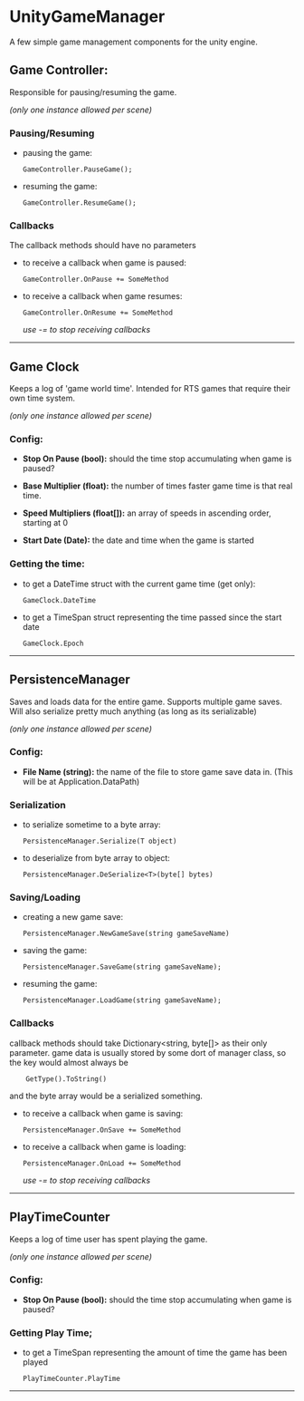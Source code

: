 # UnityGameManager
A few simple game management components for the unity engine.


## Game Controller:
Responsible for pausing/resuming the game.

*(only one instance allowed per scene)*


  ### Pausing/Resuming

  * pausing the game:

        GameController.PauseGame();

  * resuming the game:

        GameController.ResumeGame();


  ### Callbacks
  The callback methods should have no parameters
  
  * to receive a callback when game is paused:

        GameController.OnPause += SomeMethod

  * to receive a callback when game resumes:

        GameController.OnResume += SomeMethod

    *use -= to stop receiving callbacks*
---

## Game Clock
Keeps a log of 'game world time'.
Intended for RTS games that require their own time system.

*(only one instance allowed per scene)*

  ### Config:
  * __Stop On Pause (bool):__ should the time stop accumulating when game is paused?
  
  * __Base Multiplier (float):__ the number of times faster game time is that real time.
  
  * __Speed Multipliers (float[]):__ an array of speeds in ascending order, starting at 0
  
  * __Start Date (Date):__ the date and time when the game is started
  
  
  ### Getting the time:
  * to get a DateTime struct with the current game time (get only):
  
        GameClock.DateTime
      
  * to get a TimeSpan struct representing the time passed since the start date
  
        GameClock.Epoch
  
---
  
## PersistenceManager
Saves and loads data for the entire game.
Supports multiple game saves.
Will also serialize pretty much anything (as long as its serializable)
  
*(only one instance allowed per scene)*

  ### Config:
  * __File Name (string):__ the name of the file to store game save data in. (This will be at Application.DataPath)

  ### Serialization
  * to serialize sometime to a byte array:
  
        PersistenceManager.Serialize(T object)
        
  * to deserialize from byte array to object:
  
        PersistenceManager.DeSerialize<T>(byte[] bytes)
  
  ### Saving/Loading

  * creating a new game save:
  
        PersistenceManager.NewGameSave(string gameSaveName)

  * saving the game:

        PersistenceManager.SaveGame(string gameSaveName);

  * resuming the game:

        PersistenceManager.LoadGame(string gameSaveName);
  
  ### Callbacks
  callback methods should take Dictionary<string, byte[]> as their only parameter.
  game data is usually stored by some dort of manager class, so the key would almost always be
  
        GetType().ToString()
        
  and the byte array would be a serialized something.
  
  
  * to receive a callback when game is saving:

        PersistenceManager.OnSave += SomeMethod

  * to receive a callback when game is loading:

        PersistenceManager.OnLoad += SomeMethod

    *use -= to stop receiving callbacks*
  
---
  
## PlayTimeCounter
Keeps a log of time user has spent playing the game.

*(only one instance allowed per scene)*

  ### Config:
  * __Stop On Pause (bool):__ should the time stop accumulating when game is paused?
  
  ### Getting Play Time;
  * to get a TimeSpan representing the amount of time the game has been played
  
        PlayTimeCounter.PlayTime

---
